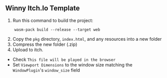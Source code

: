 ## Winny Itch.Io Template

1. Run this command to build the project:
```
    wasm-pack build --release --target web
```
2. Copy the `pkg` directory, `index.html`, and any resources into a new folder
3. Compress the new folder (.zip)
4. Upload to itch.
  - Check `This file will be played in the browser`
  - Set `Viewport Dimensions` to the window size matching the `WindowPlugin`'s `window_size` field
```

